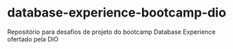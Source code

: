# database-experience-bootcamp-dio
Repositório para desafios de projeto do bootcamp Database Experience ofertado pela DIO
